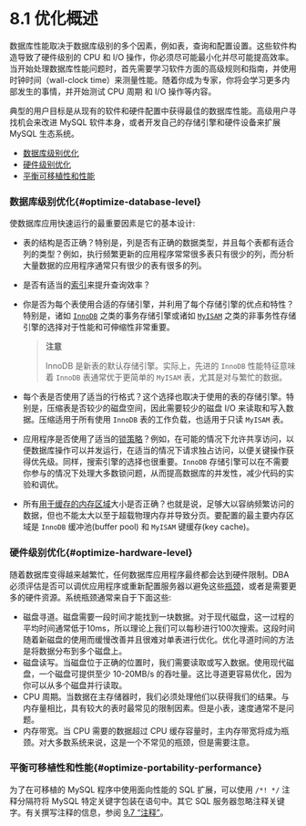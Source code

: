 # 8.1 优化概述

数据库性能取决于数据库级别的多个因素，例如表，查询和配置设置。这些软件构造导致了硬件级别的 CPU 和 I/O 操作，你必须尽可能最小化并尽可能提高效率。当开始处理数据库性能问题时，首先需要学习软件方面的高级规则和指南，并使用时钟时间（wall-clock time）来测量性能。随着你成为专家，你将会学习更多内部发生的事情，并开始测试 CPU 周期 和 I/O 操作等内容。

典型的用户目标是从现有的软件和硬件配置中获得最佳的数据库性能。高级用户寻找机会来改进 MySQL 软件本身，或者开发自己的存储引擎和硬件设备来扩展 MySQL 生态系统。

- [数据库级别优化](#optimize-database-level)
- [硬件级别优化](#optimize-hardware-level)
- [平衡可移植性和性能](#optimize-portability-performance)

### 数据库级别优化{#optimize-database-level}

使数据库应用快速运行的最重要因素是它的基本设计:

- 表的结构是否正确？特别是，列是否有正确的数据类型，并且每个表都有适合列的类型？例如，执行频繁更新的应用程序常常很多表只有很少的列，而分析大量数据的应用程序通常只有很少的表有很多的列。
- 是否有适当的[索引]((/optimization-indexes.html))来提升查询效率？
- 你是否为每个表使用合适的存储引擎，并利用了每个存储引擎的优点和特性？特别是，诸如 [`InnoDB`](/optimizing-innodb.html) 之类的事务存储引擎或诸如 [`MyISAM`](/optimizing-myisam.html) 之类的非事务性存储引擎的选择对于性能和可伸缩性非常重要。

    > **注意**
    > 
    > InnoDB 是新表的默认存储引擎。实际上，先进的 `InnoDB` 性能特征意味着 `InnoDB` 表通常优于更简单的 `MyISAM` 表，尤其是对与繁忙的数据。

- 每个表是否使用了适当的行格式？这个选择也取决于使用的表的存储引擎。特别是，压缩表是否较少的磁盘空间，因此需要较少的磁盘 I/O 来读取和写入数据。压缩适用于所有使用 `InnoDB` 表的工作负载，也适用于只读 `MyISAM` 表。
- 应用程序是否使用了适当的[锁策略](/locking-issues.html)？例如，在可能的情况下允许共享访问，以便数据库操作可以并发运行，在适当的情况下请求独占访问，以便关键操作获得优先级。同样，搜索引擎的选择也很重要。`InnoDB` 存储引擎可以在不需要你参与的情况下处理大多数锁问题，从而提高数据库的并发性，减少代码的实验和调优。
- 所有[用于缓存的内存区域](/buffering-caching.html)大小是否正确？也就是说，足够大以容纳频繁访问的数据，但也不能太大以至于超载物理内存并导致分页。要配置的最主要内存区域是 `InnoDB` 缓冲池(buffer pool) 和 `MyISAM` 键缓存(key cache)。

### 硬件级别优化{#optimize-hardware-level}

随着数据库变得越来越繁忙，任何数据库应用程序最终都会达到硬件限制。DBA 必须评估是否可以调优应用程序或重新配置服务器以避免这些[瓶颈](/glossary.html#glos_bottleneck)，或者是需要更多的硬件资源。系统瓶颈通常来自于下面这些: 

- 磁盘寻道。磁盘需要一段时间才能找到一块数据。对于现代磁盘，这一过程的平均时间通常低于10ms，所以理论上我们可以每秒进行100次搜索。这段时间随着新磁盘的使用而缓慢改善并且很难对单表进行优化。优化寻道时间的方法是将数据分布到多个磁盘上。
- 磁盘读写。当磁盘位于正确的位置时，我们需要读取或写入数据。使用现代磁盘，一个磁盘可提供至少 10-20MB/s 的吞吐量。这比寻道更容易优化，因为你可以从多个磁盘并行读取。
- CPU 周期。当数据在主存储器时，我们必须处理他们以获得我们的结果。与内存量相比，具有较大的表时最常见的限制因素。但是小表，速度通常不是问题。
- 内存带宽。当 CPU 需要的数据超过 CPU 缓存容量时，主内存带宽将成为瓶颈。对大多数系统来说，这是一个不常见的瓶颈，但是需要注意。

### 平衡可移植性和性能{#optimize-portability-performance}

为了在可移植的 MySQL 程序中使用面向性能的 SQL 扩展，可以使用 `/*! */` 注释分隔符将 MySQL 特定关键字包装在语句中。其它 SQL 服务器忽略注释关键字。有关撰写注释的信息，参阅 [9.7 “注释”](/comments.html)。
